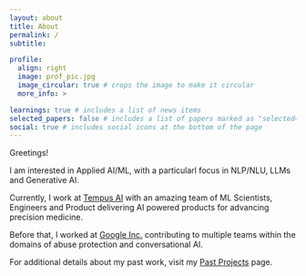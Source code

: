 ```yaml
---
layout: about
title: About
permalink: /
subtitle: 

profile:
  align: right
  image: prof_pic.jpg
  image_circular: true # crops the image to make it circular
  more_info: >

learnings: true # includes a list of news items
selected_papers: false # includes a list of papers marked as "selected={true}"
social: true # includes social icons at the bottom of the page
---
```

Greetings!

I am interested in Applied AI/ML, with a particularl focus in NLP/NLU, LLMs and Generative AI.

Currently, I work at <a href='https://www.tempus.com'>Tempus AI</a> with an amazing team of ML Scientists, Engineers and Product delivering AI powered products for advancing precision medicine.

Before that, I worked at <a href='https://www.google.com'>Google Inc.</a> contributing to multiple teams within the domains of abuse protection and conversational AI.

For additional details about my past work, visit my <a href="projects.md">Past Projects</a> page.